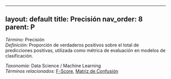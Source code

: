 
---
layout: default
title: Precisión
nav_order: 8
parent: P
---

*Término:* Precisión  
*Definición:* Proporción de verdaderos positivos sobre el total de predicciones positivas, utilizada como métrica de evaluación en modelos de clasificación.

*Taxonomía:* Data Science / Machine Learning  
*Términos relacionados:* [F-Score](https://maleniski.github.io/diccionario-angl-tec-mx/docs/alfabeticamente/F/f-score/), [Matriz de Confusión](https://maleniski.github.io/diccionario-angl-tec-mx/docs/alfabeticamente/M/matriz-de-confusin/)
